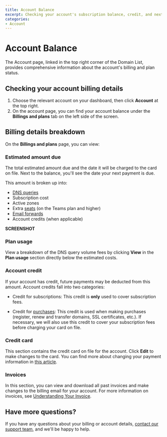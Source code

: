 ```yaml
---
title: Account Balance
excerpt: Checking your account's subscription balance, credit, and next payment due.
categories:
- Account
---
```


# Account Balance
The Account page, linked in the top right corner of the Domain List, provides comprehensive information about the account's billing and plan status. 

## Checking your account billing details
1. Choose the relevant account on your dashboard, then click **Account** at the top right.
1. On the account page, you can find your account balance under the **Billings and plans** tab on the left side of the screen.

## Billing details breakdown
On the **Billings and plans** page, you can view: 

### Estimated amount due
The total estimated amount due and the date it will be charged to the card on file. Next to the balance, you'll see the date your next payment is due.

This amount is broken up into:
- [DNS queries](/articles/dns-query-limits/) 
- Subscription cost
- Active zones
- Extra [seats](/articles/managing-seats/) (on the Teams plan and higher)
- [Email forwards](/articles/email-forwarding/)
- Account credits (when applicable)

**SCREENSHOT**

### Plan usage
View a breakdown of the DNS query volume fees by clicking **View** in the **Plan usage** section directly below the estimated costs. 

### Account credit
If your account has credit, future payments may be deducted from this amount. Account credits fall into two categories:

- Credit for subscriptions: This credit is **only** used to cover subscription fees.

- Credit for [purchases](/articles/understanding-invoice/#purchases): This credit is used when making purchases (register, renew and transfer domains, SSL certificates, etc.). If necessary, we will also use this credit to cover your subscription fees before charging your card on file.

### Credit card 
This section contains the credit card on file for the account. Click **Edit** to make changes to the card. You can find more about changing your payment information in [this article](/articles/changing-payment-details/).

### Invoices 
In this section, you can view and download all past invoices and make changes to the billing email for your account. For more information on invoices, see [Understanding Your Invoice](/articles/understanding-invoice/).

## Have more questions? 
If you have any questions about your billing or account details, [contact our support team](https://dnsimple.com/contact), and we'll be happy to help.
